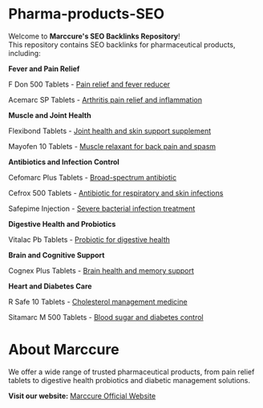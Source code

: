 # Pharma-products-SEO
Welcome to **Marccure's SEO Backlinks Repository**!  
This repository contains SEO backlinks for pharmaceutical products, including:

**Fever and Pain Relief**

F Don 500 Tablets - [Pain relief and fever reducer](https://marccure.com/pharma-product/f-don-500)

Acemarc SP Tablets - [Arthritis pain relief and inflammation](https://marccure.com/pharma-product/acemarc-sp)

**Muscle and Joint Health**

Flexibond Tablets - [Joint health and skin support supplement](https://marccure.com/pharma-product/flexibond-tablets-)

Mayofen 10 Tablets - [Muscle relaxant for back pain and spasm](https://marccure.com/pharma-product/mayofen-10)

**Antibiotics and Infection Control**

Cefomarc Plus Tablets - [Broad-spectrum antibiotic](https://marccure.com/pharma-product/cefomarc-plus-)

Cefrox 500 Tablets - [Antibiotic for respiratory and skin infections](https://marccure.com/pharma-product/cefrox-500)

Safepime Injection - [Severe bacterial infection treatment](https://marccure.com/pharma-product/safepime-injection-)

**Digestive Health and Probiotics**

Vitalac Pb Tablets - [Probiotic for digestive health](https://marccure.com/pharma-product/vitalac-pb-tablets-)

**Brain and Cognitive Support**

Cognex Plus Tablets - [Brain health and memory support](https://marccure.com/pharma-product/cognex-plus-tablets-)

**Heart and Diabetes Care**

R Safe 10 Tablets - [Cholesterol management medicine](https://marccure.com/pharma-product/r-safe-10-tablets)

Sitamarc M 500 Tablets - [Blood sugar and diabetes control](https://marccure.com/pharma-product/sitamarc-m-500-)

# About Marccure

We offer a wide range of trusted pharmaceutical products, from pain relief tablets to digestive health probiotics and diabetic management solutions.

**Visit our website:** [Marccure Official Website](https://marccure.com/)
